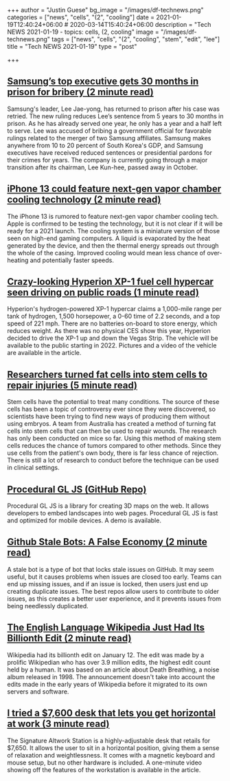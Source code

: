 +++
author = "Justin Guese"
bg_image = "/images/df-technews.png"
categories = ["news", "cells", "(2", "cooling"]
date = 2021-01-19T12:40:24+06:00 # 2020-03-14T15:40:24+06:00
description = "Tech NEWS 2021-01-19 - topics: cells, (2, cooling"
image = "/images/df-technews.png"
tags = ["news", "cells", "(2", "cooling", "stem", "edit", "lee"]
title = "Tech NEWS 2021-01-19"
type = "post"

+++

## [Samsung’s top executive gets 30 months in prison for bribery (2 minute read)](https://arstechnica.com/gadgets/2021/01/samsungs-top-executive-gets-30-months-in-prison-for-bribery//1/010001771a549185-838d1503-4494-4bcb-884d-b68b9bbaf6ce-000000/-1vY7J5h45-P44tDRhq5crOlwRoM8rKC0sDy5BnQX3M=176)

Samsung's leader, Lee Jae-yong, has returned to prison after his case was retried. The new ruling reduces Lee’s sentence from 5 years to 30 months in prison. As he has already served one year, he only has a year and a half left to serve. Lee was accused of bribing a government official for favorable rulings related to the merger of two Samsung affiliates. Samsung makes anywhere from 10 to 20 percent of South Korea's GDP, and Samsung executives have received reduced sentences or presidential pardons for their crimes for years. The company is currently going through a major transition after its chairman, Lee Kun-hee, passed away in October.

## [iPhone 13 could feature next-gen vapor chamber cooling technology (2 minute read)](https://www.techradar.com/news/iphone-13-could-feature-next-gen-vapor-chamber-cooling-technology/1/010001771a549185-838d1503-4494-4bcb-884d-b68b9bbaf6ce-000000/QAhtcHRZrMerp-FnkD4fjeiPpSeFy3XubpvV2tIoCBE=176)

The iPhone 13 is rumored to feature next-gen vapor chamber cooling tech. Apple is confirmed to be testing the technology, but it is not clear if it will be ready for a 2021 launch. The cooling system is a miniature version of those seen on high-end gaming computers. A liquid is evaporated by the heat generated by the device, and then the thermal energy spreads out through the whole of the casing. Improved cooling would mean less chance of over-heating and potentially faster speeds.

## [Crazy-looking Hyperion XP-1 fuel cell hypercar seen driving on public roads (1 minute read)](https://www.cnet.com/roadshow/news/hyperion-xp-1-fuel-cell-hypercar-public-roads-las-vegas/)

Hyperion's hydrogen-powered XP-1 hypercar claims a 1,000-mile range per tank of hydrogen, 1,500 horsepower, a 0-60 time of 2.2 seconds, and a top speed of 221 mph. There are no batteries on-board to store energy, which reduces weight. As there was no physical CES show this year, Hyperion decided to drive the XP-1 up and down the Vegas Strip. The vehicle will be available to the public starting in 2022. Pictures and a video of the vehicle are available in the article.

## [Researchers turned fat cells into stem cells to repair injuries (5 minute read)](https://www.theburnin.com/science/researchers-turned-fat-cells-into-stem-cells-repair-injuries-2021-01-14//1/010001771a549185-838d1503-4494-4bcb-884d-b68b9bbaf6ce-000000/CIg1QuEasBjTKUk3G4pMYfD-broOk-ji4q866nWSDPc=176)

Stem cells have the potential to treat many conditions. The source of these cells has been a topic of controversy ever since they were discovered, so scientists have been trying to find new ways of producing them without using embryos. A team from Australia has created a method of turning fat cells into stem cells that can then be used to repair wounds. The research has only been conducted on mice so far. Using this method of making stem cells reduces the chance of tumors compared to other methods. Since they use cells from the patient's own body, there is far less chance of rejection. There is still a lot of research to conduct before the technique can be used in clinical settings.

## [Procedural GL JS (GitHub Repo)](https://github.com/felixpalmer/procedural-gl-react/1/010001771a549185-838d1503-4494-4bcb-884d-b68b9bbaf6ce-000000/uhhN290tLVZYdhRtTLiz7vLgh_m6fIQH68-A4UcraoE=176)

Procedural GL JS is a library for creating 3D maps on the web. It allows developers to embed landscapes into web pages. Procedural GL JS is fast and optimized for mobile devices. A demo is available.

## [Github Stale Bots: A False Economy (2 minute read)](https://blog.benwinding.com/github-stale-bots//1/010001771a549185-838d1503-4494-4bcb-884d-b68b9bbaf6ce-000000/TcFjZ9FHT_HDnQKL2MfVS3jMdU_kk_sJEX8nw2nnU2I=176)

A stale bot is a type of bot that locks stale issues on GitHub. It may seem useful, but it causes problems when issues are closed too early. Teams can end up missing issues, and if an issue is locked, then users just end up creating duplicate issues. The best repos allow users to contribute to older issues, as this creates a better user experience, and it prevents issues from being needlessly duplicated.

## [The English Language Wikipedia Just Had Its Billionth Edit (2 minute read)](https://www.vice.com/en/article/k7appn/the-english-language-wikipedia-just-had-its-billionth-edit/1/010001771a549185-838d1503-4494-4bcb-884d-b68b9bbaf6ce-000000/PGt9r79BiqtPVKoM7NwF-f2AD5sSkyx-hzU_rwiwWko=176)

Wikipedia had its billionth edit on January 12. The edit was made by a prolific Wikipedian who has over 3.9 million edits, the highest edit count held by a human. It was based on an article about Death Breathing, a noise album released in 1998. The announcement doesn't take into account the edits made in the early years of Wikipedia before it migrated to its own servers and software.

## [I tried a $7,600 desk that lets you get horizontal at work (3 minute read)](https://mashable.com/article/altwork-station-zero-gravity-desk//1/010001771a549185-838d1503-4494-4bcb-884d-b68b9bbaf6ce-000000/NiztLcevJPXBwT1FT90v_Qyw56dEqDz6DlBTTSb7Kxc=176)

The Signature Altwork Station is a highly-adjustable desk that retails for $7,650. It allows the user to sit in a horizontal position, giving them a sense of relaxation and weightlessness. It comes with a magnetic keyboard and mouse setup, but no other hardware is included. A one-minute video showing off the features of the workstation is available in the article.

